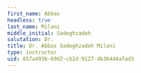 ```yaml
---
first_name: Abbas
headless: true
last_name: Milani
middle_initial: Sadeghzadeh
salutation: Dr.
title: Dr. Abbas Sadeghzadeh Milani
type: instructor
uid: 857a493b-69d2-cb2d-9127-4b364d4afad3
---
```

